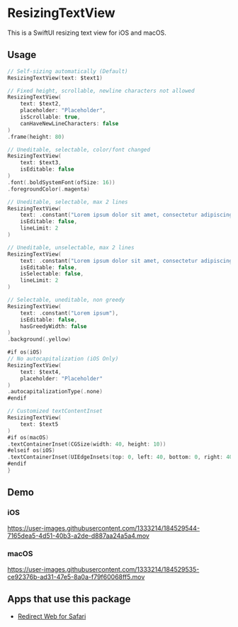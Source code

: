 # ResizingTextView

This is a SwiftUI resizing text view for iOS and macOS.

## Usage

```swift
// Self-sizing automatically (Default)
ResizingTextView(text: $text1)

// Fixed height, scrollable, newline characters not allowed
ResizingTextView(
    text: $text2,
    placeholder: "Placeholder",
    isScrollable: true,
    canHaveNewLineCharacters: false
)
.frame(height: 80)

// Uneditable, selectable, color/font changed
ResizingTextView(
    text: $text3,
    isEditable: false
)
.font(.boldSystemFont(ofSize: 16))
.foregroundColor(.magenta)

// Uneditable, selectable, max 2 lines
ResizingTextView(
    text: .constant("Lorem ipsum dolor sit amet, consectetur adipiscing elit, sed do eiusmod tempor incididunt ut labore et dolore magna aliqua."),
    isEditable: false,
    lineLimit: 2
)

// Uneditable, unselectable, max 2 lines
ResizingTextView(
    text: .constant("Lorem ipsum dolor sit amet, consectetur adipiscing elit, sed do eiusmod tempor incididunt ut labore et dolore magna aliqua."),
    isEditable: false,
    isSelectable: false,
    lineLimit: 2
)

// Selectable, uneditable, non greedy
ResizingTextView(
    text: .constant("Lorem ipsum"),
    isEditable: false,
    hasGreedyWidth: false
)
.background(.yellow)

#if os(iOS)
// No autocapitalization (iOS Only)
ResizingTextView(
    text: $text4,
    placeholder: "Placeholder"
)
.autocapitalizationType(.none)
#endif

// Customized textContentInset
ResizingTextView(
    text: $text5
)
#if os(macOS)
.textContainerInset(CGSize(width: 40, height: 10))
#elseif os(iOS)
.textContainerInset(UIEdgeInsets(top: 0, left: 40, bottom: 0, right: 40))
#endif
}
```

## Demo

### iOS

https://user-images.githubusercontent.com/1333214/184529544-7165dea5-4d51-40b3-a2de-d887aa24a5a4.mov

### macOS

https://user-images.githubusercontent.com/1333214/184529535-ce92376b-ad31-47e5-8a0a-f79f60068ff5.mov

## Apps that use this package

- [Redirect Web for Safari](https://apps.apple.com/app/id1571283503)
